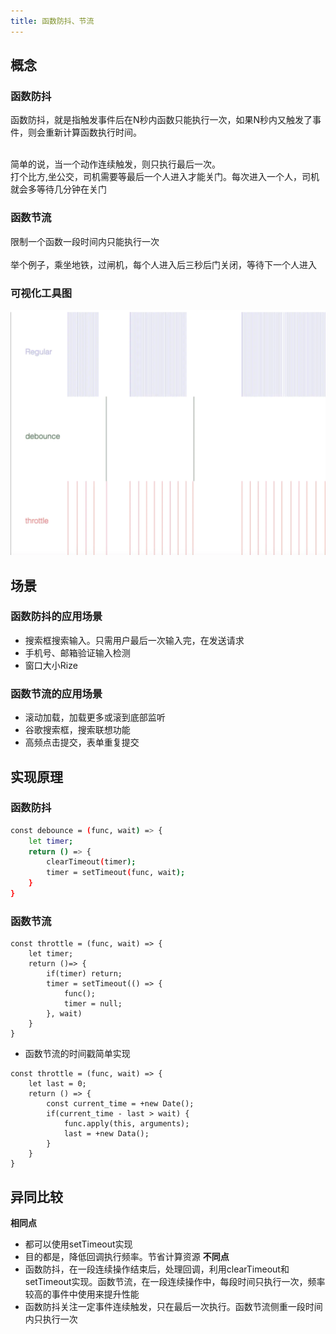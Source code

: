 ```yaml
---
title: 函数防抖、节流
---
```


## 概念
### 函数防抖
函数防抖，就是指触发事件后在N秒内函数只能执行一次，如果N秒内又触发了事件，则会重新计算函数执行时间。<br/><br/>

简单的说，当一个动作连续触发，则只执行最后一次。<br/>
打个比方,坐公交，司机需要等最后一个人进入才能关门。每次进入一个人，司机就会多等待几分钟在关门
### 函数节流
限制一个函数一段时间内只能执行一次<br/><br/>
举个例子，乘坐地铁，过闸机，每个人进入后三秒后门关闭，等待下一个人进入
### 可视化工具图

![可视化图](./images/1674837.jpg)

## 场景
### 函数防抖的应用场景
- 搜索框搜索输入。只需用户最后一次输入完，在发送请求
- 手机号、邮箱验证输入检测
- 窗口大小Rize
### 函数节流的应用场景
- 滚动加载，加载更多或滚到底部监听
- 谷歌搜索框，搜索联想功能
- 高频点击提交，表单重复提交

## 实现原理
### 函数防抖
```bash
const debounce = (func, wait) => {
	let timer;
    return () => {
    	clearTimeout(timer);
        timer = setTimeout(func, wait);
    }
}
```
### 函数节流
```
const throttle = (func, wait) => {
	let timer;
    return ()=> {
    	if(timer) return;
        timer = setTimeout(() => {
        	func();
            timer = null;
        }, wait)
    } 
}
```
- 函数节流的时间戳简单实现
```
const throttle = (func, wait) => {
	let last = 0;
    return () => {
    	const current_time = +new Date();
        if(current_time - last > wait) {
        	func.apply(this, arguments);
            last = +new Data();
        }
    }
}
```
## 异同比较
<b>相同点</b>
- 都可以使用setTimeout实现
- 目的都是，降低回调执行频率。节省计算资源
<b>不同点</b>
- 函数防抖，在一段连续操作结束后，处理回调，利用clearTimeout和setTimeout实现。函数节流，在一段连续操作中，每段时间只执行一次，频率较高的事件中使用来提升性能
- 函数防抖关注一定事件连续触发，只在最后一次执行。函数节流侧重一段时间内只执行一次